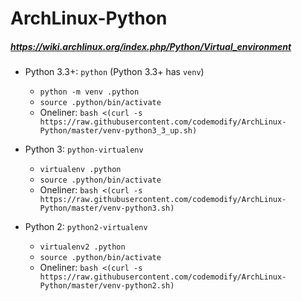 # ArchLinux-Python
##### https://wiki.archlinux.org/index.php/Python/Virtual_environment

 - Python 3.3+: `python` (Python 3.3+ has `venv`)
    - `python -m venv .python`
    - `source .python/bin/activate`
    - Oneliner: `bash <(curl -s https://raw.githubusercontent.com/codemodify/ArchLinux-Python/master/venv-python3_3_up.sh)`

 - Python 3: `python-virtualenv`
    - `virtualenv .python`
    - `source .python/bin/activate`
    - Oneliner: `bash <(curl -s https://raw.githubusercontent.com/codemodify/ArchLinux-Python/master/venv-python3.sh)`

 - Python 2: `python2-virtualenv`
    - `virtualenv2 .python`
    - `source .python/bin/activate`
    - Oneliner: `bash <(curl -s https://raw.githubusercontent.com/codemodify/ArchLinux-Python/master/venv-python2.sh)`
